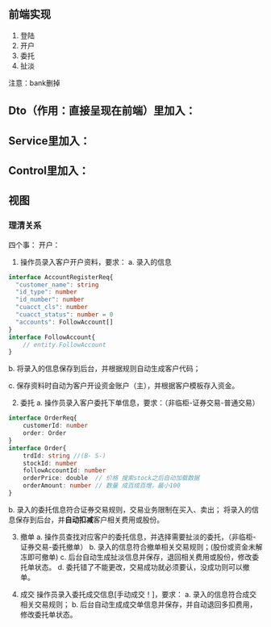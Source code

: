 ## 前端实现

1. 登陆
2. 开户
3. 委托
4. 扯淡

注意：bank删掉
## Dto（作用：直接呈现在前端）里加入：

## Service里加入：

## Control里加入：

## 视图
### 理清关系
四个事：
开户：
1. 操作员录入客户开户资料，要求：
a. 录入的信息

```typescript
interface AccountRegisterReq{
  "customer_name": string
  "id_type": number
  "id_number": number
  "cuacct_cls": number
  "cuacct_status": number = 0 
  "accounts": FollowAccount[]
}
interface FollowAccount{
    // entity.FollowAccount
}
```

b. 将录入的信息保存到后台，并根据规则自动生成客户代码；

c. 保存资料时自动为客户开设资金账户（主），并根据客户模板存入资金。

2. 委托
a. 操作员录入客户委托下单信息，要求：（非临柜-证券交易-普通交易）
```typescript
interface OrderReq{
    customerId: number
    order: Order
}
interface Order{
    trdId: string //(B- S-)
    stockId: number
    followAccountId: number
    orderPrice: double  // 价格 搜索stock之后自动加载数据
    orderAmount: number // 数量 成百成百增，最小100
}
```

b. 录入的委托信息符合证券交易规则，交易业务限制在买入、卖出；
将录入的信息保存到后台，并**自动扣减**客户相关费用或股份。

3. 撤单
a. 操作员查找对应客户的委托信息，并选择需要扯淡的委托，（非临柜-证券交易-委托撤单）
b. 录入的信息符合撤单相关交易规则；(股份或资金未解冻即可撤单)
c. 后台自动生成扯淡信息并保存，退回相关费用或股份，修改委托单状态。
d. 委托错了不能更改，交易成功就必须要认，没成功则可以撤单。

4. 成交
操作员录入委托成交信息[手动成交！]，要求：
a. 录入的信息符合成交相关交易规则；
b. 后台自动生成成交单信息并保存，并自动退回多扣费用，修改委托单状态。